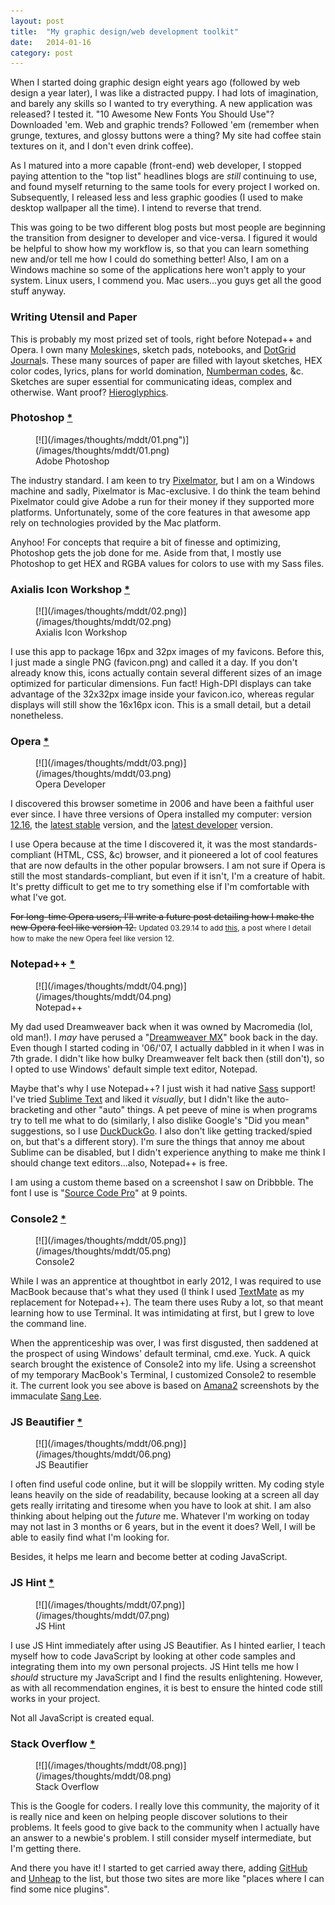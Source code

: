 ```yaml
---
layout: post
title:  "My graphic design/web development toolkit"
date:   2014-01-16
category: post
---
```


When I started doing graphic design eight years ago (followed by web design a year later), I was like a distracted puppy. I had lots of imagination, and barely any skills so I wanted to try everything. A new application was released? I tested it. "10 Awesome New Fonts You Should Use"? Downloaded 'em. Web and graphic trends? Followed 'em (remember when grunge, textures, and glossy buttons were a thing? My site had coffee stain textures on it, and I don't even drink coffee).

As I matured into a more capable (front-end) web developer, I stopped paying attention to the "top list" headlines blogs are *still* continuing to use, and found myself returning to the same tools for every project I worked on. Subsequently, I released less and less graphic goodies (I used to make desktop wallpaper all the time). I intend to reverse that trend.

This was going to be two different blog posts but most people are beginning the transition from designer to developer and vice-versa. I figured it would be helpful to show how my workflow is, so that you can learn something new and/or tell me how I could do something better! Also, I am on a Windows machine so some of the applications here won't apply to your system. Linux users, I commend you. Mac users&hellip;you guys get all the good stuff anyway.

### Writing Utensil and Paper
This is probably my most prized set of tools, right before Notepad++ and Opera. I own many [Moleskine](http://www.amazon.com/s/ref=nb_sb_noss?url=search-alias%3Daps&field-keywords=Moleskine)s, sketch pads, notebooks, and [DotGrid Journal](http://www.creativesoutfitter.com/product/33/dot-grid-journal)s. These many sources of paper are filled with layout sketches, HEX color codes, lyrics, plans for world domination, [Numberman codes](http://www.gamefaqs.com/gba/915457-mega-man-battle-network-3-blue/cheats), &c. Sketches are super essential for communicating ideas, complex and otherwise. Want proof? [Hieroglyphics](http://en.wikipedia.org/wiki/Hieroglyphics).

### Photoshop [*](http://adobe.com/photoshop)

<figure>
	[![](/images/thoughts/mddt/01.png")](/images/thoughts/mddt/01.png)
	<figcaption>Adobe Photoshop</figcaption>
</figure>

The industry standard. I am keen to try [Pixelmator](http://www.pixelmator.com), but I am on a Windows machine and sadly, Pixelmator is Mac-exclusive. I do think the team behind Pixelmator could give Adobe a run for their money if they supported more platforms. Unfortunately, some of the core features in that awesome app rely on technologies provided by the Mac platform.

Anyhoo! For concepts that require a bit of finesse and optimizing, Photoshop gets the job done for me. Aside from that, I mostly use Photoshop to get HEX and RGBA values for colors to use with my Sass files.

### Axialis Icon Workshop [*](http://www.axialis.com/iconworkshop)

<figure>
	[![](/images/thoughts/mddt/02.png)](/images/thoughts/mddt/02.png)
	<figcaption>Axialis Icon Workshop</figcaption>
</figure>

I use this app to package 16px and 32px images of my favicons. Before this, I just made a single PNG (favicon.png) and called it a day. If you don't already know this, icons actually contain several different sizes of an image optimized for particular dimensions. Fun fact! High-DPI displays can take advantage of the 32x32px image inside your favicon.ico, whereas regular displays will still show the 16x16px icon. This is a small detail, but a detail nonetheless.

### Opera [*](http://opera.com)

<figure>
	[![](/images/thoughts/mddt/03.png)](/images/thoughts/mddt/03.png)
	<figcaption>Opera Developer</figcaption>
</figure>

I discovered this browser sometime in 2006 and have been a faithful user ever since. I have three versions of Opera installed my computer: version [12.16](http://www.opera.com/download/guide/?os=windows&ver=12.16&local=y), the [latest stable](http://www.opera.com/computer) version, and the [latest developer](http://www.opera.com/developer) version.

I use Opera because at the time I discovered it, it was the most standards-compliant (HTML, CSS, &c) browser, and it pioneered a lot of cool features that are now defaults in the other popular browsers. I am not sure if Opera is still the most standards-compliant, but even if it isn't, I'm a creature of habit. It's pretty difficult to get me to try something else if I'm comfortable with what I've got.

<del>For long-time Opera users, I'll write a future post detailing how I make the new Opera feel like version 12.</del>
<span><small>Updated 03.29.14 to add [this](/thoughts/bringing-back-opera-classic), a post where I detail how to make the new Opera feel like version 12.</small></span>

### Notepad++ [*](http://www.notepad-plus-plus.org)

<figure>
	[![](/images/thoughts/mddt/04.png)](/images/thoughts/mddt/04.png)
	<figcaption>Notepad++</figcaption>
</figure>

My dad used Dreamweaver back when it was owned by Macromedia (lol, old man!). I *may* have perused a "[Dreamweaver MX](http://webdesign.about.com/cs/htmleditors/gr/aapr_dreamwvrmx.htm)" book back in the day. Even though I started coding in '06/'07, I actually dabbled in it when I was in 7th grade. I didn't like how bulky Dreamweaver felt back then (still don't), so I opted to use Windows' default simple text editor, Notepad.

Maybe that's why I use Notepad++? I just wish it had native [Sass](http://sass-lang.com) support! I've tried [Sublime Text](http://www.sublimetext.com) and liked it *visually*, but I didn't like the auto-bracketing and other "auto" things. A pet peeve of mine is when programs try to tell me what to do (similarly, I also dislike Google's "Did you mean" suggestions, so I use [DuckDuckGo](https://duckduckgo.com). I also don't like getting tracked/spied on, but that's a different story). I'm sure the things that annoy me about Sublime can be disabled, but I didn't experience anything to make me think I should change text editors...also, Notepad++ is free.

I am using a custom theme based on a screenshot I saw on Dribbble. The font I use is "[Source Code Pro](http://sourceforge.net/projects/sourcecodepro.adobe/files)" at 9 points.

### Console2 [*](http://sourceforge.net/projects/console)

<figure>
	[![](/images/thoughts/mddt/05.png)](/images/thoughts/mddt/05.png)
	<figcaption>Console2</figcaption>
</figure>

While I was an apprentice at thoughtbot in early 2012, I was required to use MacBook because that's what they used (I think I used [TextMate](http://macromates.com/download) as my replacement for Notepad++). The team there uses Ruby a lot, so that meant learning how to use Terminal. It was intimidating at first, but I grew to love the command line.

When the apprenticeship was over, I was first disgusted, then saddened at the prospect of using Windows' default terminal, cmd.exe. Yuck. A quick search brought the existence of Console2 into my life. Using a screenshot of my temporary MacBook's Terminal, I customized Console2 to resemble it. The current look you see above is based on [Amana2](http://www.mangosango.us/new/amana2) screenshots by the immaculate [Sang Lee](http://www.sanglee.me).

### JS Beautifier [*](http://jsbeautifier.org)

<figure>
	[![](/images/thoughts/mddt/06.png)](/images/thoughts/mddt/06.png)
	<figcaption>JS Beautifier</figcaption>
</figure>

I often find useful code online, but it will be sloppily written. My coding style leans heavily on the side of readability, because looking at a screen all day gets really irritating and tiresome when you have to look at shit. I am also thinking about helping out the *future* me. Whatever I'm working on today may not last in 3 months or 6 years, but in the event it does? Well, I will be able to easily find what I'm looking for.

Besides, it helps me learn and become better at coding JavaScript.

### JS Hint [*](http://jshint.com)

<figure>
	[![](/images/thoughts/mddt/07.png)](/images/thoughts/mddt/07.png)
	<figcaption>JS Hint</figcaption>
</figure>

I use JS Hint immediately after using JS Beautifier. As I hinted earlier, I teach myself how to code JavaScript by looking at other code samples and integrating them into my own personal projects. JS Hint tells me how I *should* structure my JavaScript and I find the results enlightening. However, as with all recommendation engines, it is best to ensure the hinted code still works in your project.

Not all JavaScript is created equal.

### Stack Overflow [*](http://stackoverflow.com)

<figure>
	[![](/images/thoughts/mddt/08.png)](/images/thoughts/mddt/08.png)
	<figcaption>Stack Overflow</figcaption>
</figure>

This is the Google for coders. I really love this community, the majority of it is really nice and keen on helping people discover solutions to their problems. It feels good to give back to the community when I actually have an answer to a newbie's problem. I still consider myself intermediate, but I'm getting there.

<div class="divider">
	<span class="divider__shape-01"></span>
	<span class="divider__shape-02"></span>
	<span class="divider__shape-03"></span>
	<span class="divider__shape-04"></span>
</div>

And there you have it! I started to get carried away there, adding [GitHub](https://github.com) and [Unheap](http://www.unheap.com) to the list, but those two sites are more like "places where I can find some nice plugins".